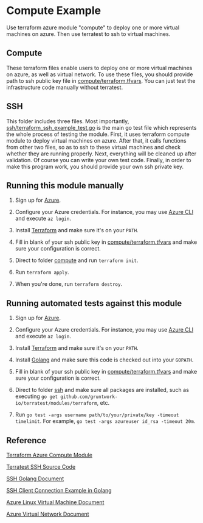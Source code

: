 # Compute Example

Use terraform azure module "compute" to deploy one or more virtual machines on azure. Then use terratest to ssh to virtual machines.

## Compute

These terraform files enable users to deploy one or more virtual machines on azure, as well as virtual network. To use these files, you should provide path to ssh public key file in [compute/terraform.tfvars](/compute/compute/terraform.tfvars). You can just test the infrastructure code manually without terratest.

## SSH

This folder includes three files. Most importantly, [ssh/terraform_ssh_example_test.go](/compute/ssh/terraform_ssh_example_test.go) is the main go test file which represents the whole process of testing the module. First, it uses terraform compute module to deploy virtual machines on azure. After that, it calls functions from other two files, so as to ssh to these virtual machines and check whether they are running properly. Next, everything will be cleaned up after validation. Of course you can write your own test code. Finally, in order to make this program work, you should provide your own ssh private key.

## Running this module manually

1. Sign up for [Azure](https://portal.azure.com/).

1. Configure your Azure credentials. For instance, you may use [Azure CLI](https://docs.microsoft.com/en-us/cli/azure/install-azure-cli) and execute `az login`.

1. Install [Terraform](https://www.terraform.io/) and make sure it's on your `PATH`.

1. Fill in blank of your ssh public key in [compute/terraform.tfvars](/compute/compute/terraform.tfvars) and make sure your configuration is correct.

1. Direct to folder [compute](/compute/compute) and run `terraform init`.

1. Run `terraform apply`.

1. When you're done, run `terraform destroy`.

## Running automated tests against this module

1. Sign up for [Azure](https://portal.azure.com/).

1. Configure your Azure credentials. For instance, you may use [Azure CLI](https://docs.microsoft.com/en-us/cli/azure/install-azure-cli) and execute `az login`.

1. Install [Terraform](https://www.terraform.io/) and make sure it's on your `PATH`.

1. Install [Golang](https://golang.org/) and make sure this code is checked out into your `GOPATH`.

1. Fill in blank of your ssh public key in [compute/terraform.tfvars](/compute/compute/terraform.tfvars) and make sure your configuration is correct.

1. Direct to folder [ssh](/compute/ssh) and make sure all packages are installed, such as executing `go get github.com/gruntwork-io/terratest/modules/terraform`, etc.

1. Run `go test -args username path/to/your/private/key -timeout timelimit`. For example, `go test -args azureuser id_rsa -timeout 20m`.

## Reference

[Terraform Azure Compute Module](https://registry.terraform.io/modules/Azure/compute/azurerm/)

[Terratest SSH Source Code](https://github.com/gruntwork-io/terratest/blob/master/test/terraform_ssh_example_test.go)

[SSH Golang Document](https://godoc.org/golang.org/x/crypto/ssh)

[SSH Client Connection Example in Golang](http://blog.ralch.com/tutorial/golang-ssh-connection/)

[Azure Linux Virtual Machine Document](https://docs.microsoft.com/en-us/azure/virtual-machines/linux/)

[Azure Virtual Network Document](https://docs.microsoft.com/en-us/azure/virtual-network/)